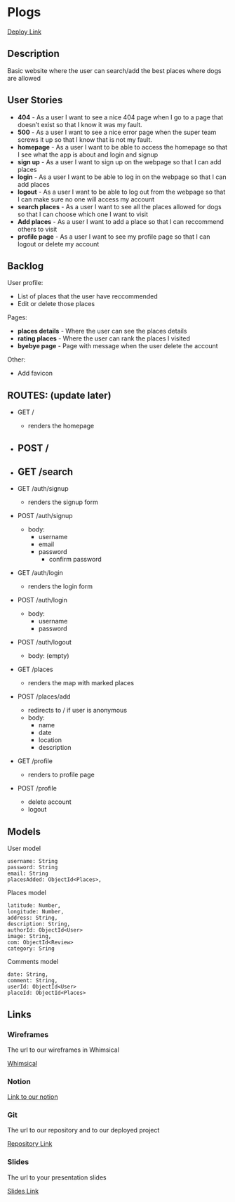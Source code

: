# Plogs

[Deploy Link](https://plogs-for-dogs.herokuapp.com/)

## Description

Basic website where the user can search/add the best places where dogs are allowed 

## User Stories

- **404** - As a user I want to see a nice 404 page when I go to a page that doesn’t exist so that I know it was my fault.
- **500** - As a user I want to see a nice error page when the super team screws it up so that I know that is not my fault.
- **homepage** - As a user I want to be able to access the homepage so that I see what the app is about and login and signup
- **sign up** - As a user I want to sign up on the webpage so that I can add places
- **login** - As a user I want to be able to log in on the webpage so that I can add places
- **logout** - As a user I want to be able to log out from the webpage so that I can make sure no one will access my account
- **search places** - As a user I want to see all the places allowed for dogs so that I can choose which one I want to visit
- **Add places** - As a user I want to add a place so that I can reccommend others to visit
- **profile page** - As a user I want to see my profile page so that I can logout or delete my account

## Backlog

User profile:
- List of places that the user have reccommended
- Edit or delete those places

Pages:
- **places details** - Where the user can see the places details
- **rating places** - Where the user can rank the places I visited
- **byebye page** - Page with message when the user delete the account

Other:
- Add favicon

## ROUTES: (update later)

- GET /
  - renders the homepage
- POST /
	- 

- GET /search
	-

- GET /auth/signup
  - renders the signup form
- POST /auth/signup
  - body:
    - username
    - email
    - password
		- confirm password
- GET /auth/login
  - renders the login form
- POST /auth/login
  - body:
    - username
    - password
- POST /auth/logout
  - body: (empty)

- GET /places
  - renders the map with marked places
- POST /places/add
  - redirects to / if user is anonymous
  - body:
    - name
    - date
    - location
    - description
- GET /profile
	- renders to profile page
- POST /profile
	- delete account
	- logout

## Models

User model

```
username: String
password: String
email: String
placesAdded: ObjectId<Places>,
```

Places model

```
latitude: Number,
longitude: Number,
address: String,
description: String,
authorId: ObjectId<User>
image: String,
com: ObjectId<Review>
category: Sring

```
Comments model

```
date: String,
comment: String,
userId: ObjectId<User>
placeId: ObjectId<Places>

```
## Links

### Wireframes

The url to our wireframes in Whimsical

[Whimsical](https://whimsical.com/plogs-LNuKhmgWX8VmHKukze676E)

### Notion

[Link to our notion](https://www.notion.so/14e34442ca5a4722b7e3559e389f5dd3?v=28b60a0f13cc4927918f92310aad07f5) 

### Git

The url to our repository and to our deployed project

[Repository Link](https://github.com/cruzines/Plogs)


### Slides

The url to your presentation slides

[Slides Link]()
